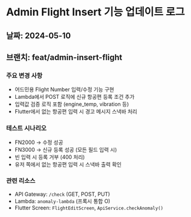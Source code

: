 # Admin Flight Insert 기능 업데이트 로그

## 날짜: 2024-05-10  
## 브랜치: feat/admin-insert-flight

### 주요 변경 사항

- 어드민용 Flight Number 입력/수정 기능 구현
- Lambda에서 POST 로직에 신규 항공편 등록 조건 추가
- 입력값 검증 로직 포함 (engine_temp, vibration 등)
- Flutter에서 없는 항공편 입력 시 경고 메시지 스낵바 처리

### 테스트 시나리오

- FN2000 → 수정 성공
- FN3000 → 신규 등록 성공 (모든 필드 입력 시)
- 빈 입력 시 등록 거부 (400 처리)
- 유저 쪽에서 없는 항공편 입력 시 스낵바 출력 확인

### 관련 리소스

- API Gateway: `/check` (GET, POST, PUT)
- Lambda: `anomaly-lambda` (프록시 통합 O)
- Flutter Screen: `FlightEditScreen`, `ApiService.checkAnomaly()`
